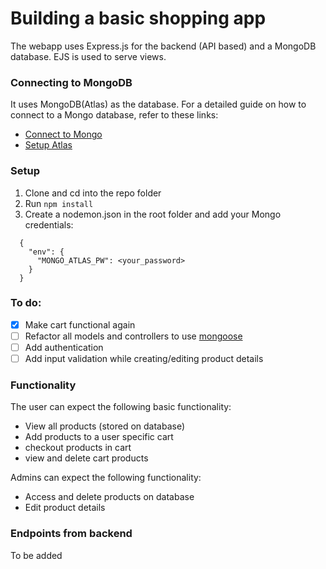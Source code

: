 # Building a basic shopping app

The webapp uses Express.js for the backend (API based) and a MongoDB database. EJS is used to serve views. 

### Connecting to MongoDB
It uses MongoDB(Atlas) as the database. For a detailed guide on how to connect to a Mongo database, refer to these links:
- [Connect to Mongo](https://docs.mongodb.com/guides/server/drivers/)
- [Setup Atlas](https://docs.mongodb.com/guides/cloud/connectionstring/)

### Setup
1. Clone and cd into the repo folder
2. Run `npm install`
3. Create a nodemon.json in the root folder and add your Mongo credentials:
``` 
  {
    "env": {
      "MONGO_ATLAS_PW": <your_password>
    }
  }
  ```

### To do:
- [x] Make cart functional again
- [ ] Refactor all models and controllers to use [mongoose](https://mongoosejs.com/)
- [ ] Add authentication
- [ ] Add input validation while creating/editing product details

### Functionality

The user can expect the following basic functionality:
- View all products (stored on database)
- Add products to a user specific cart 
- checkout products in cart
- view and delete cart products 

Admins can expect the following functionality:
- Access and delete products on database
- Edit product details

### Endpoints from backend

To be added
